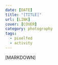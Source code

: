 ```yaml
---
date: [DATE]
title: "[TITLE]"
url: [LINK]
cover: [COVER]
category: photography
tags:
  - pixelfed
  - activity
---
```


<div class="gallery">

[MARKDOWN]

</div>
